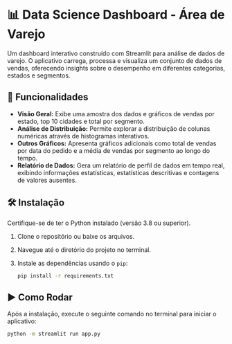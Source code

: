 # 📊 Data Science Dashboard - Área de Varejo

Um dashboard interativo construído com Streamlit para análise de dados de varejo. O aplicativo carrega, processa e visualiza um conjunto de dados de vendas, oferecendo insights sobre o desempenho em diferentes categorias, estados e segmentos.

## 🚀 Funcionalidades

-   **Visão Geral:** Exibe uma amostra dos dados e gráficos de vendas por estado, top 10 cidades e total por segmento.
-   **Análise de Distribuição:** Permite explorar a distribuição de colunas numéricas através de histogramas interativos.
-   **Outros Gráficos:** Apresenta gráficos adicionais como total de vendas por data do pedido e a média de vendas por segmento ao longo do tempo.
-   **Relatório de Dados:** Gera um relatório de perfil de dados em tempo real, exibindo informações estatísticas, estatísticas descritivas e contagens de valores ausentes.

## 🛠️ Instalação

Certifique-se de ter o Python instalado (versão 3.8 ou superior).

1.  Clone o repositório ou baixe os arquivos.
2.  Navegue até o diretório do projeto no terminal.
3.  Instale as dependências usando o `pip`:

    ```bash
    pip install -r requirements.txt
    ```

## ▶️ Como Rodar

Após a instalação, execute o seguinte comando no terminal para iniciar o aplicativo:

```bash
python -m streamlit run app.py
